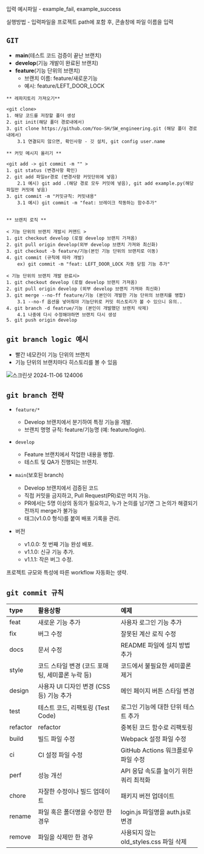 입력 예시파일 - example_fail, example_success

실행방법 - 입력파일을 프로젝트 path에 포함 후, 콘솔창에 파일 이름을 입력


## `GIT` 

* **main**(테스트 코드 검증이 끝난 브랜치)
* **develop**(기능 개발이 완료된 브랜치)
* **feature**(기능 단위의 브랜치)
    - 브랜치 이름: feature/새로운기능
    - 예시: feature/LEFT_DOOR_LOCK

```
** 레파지토리 가져오기**

<git clone>
1. 해당 코드를 저장할 폴더 생성
2. git init(해당 폴더 경로내에서)
3. git clone https://github.com/Yoo-SH/SW_engineering.git (해당 폴더 경로내에서)
    3.1 연결되지 않으면, 확인사항 - 깃 설치, git config user.name

** 커밋 메시지 올리기 **

<git add -> git commit -m "" >
1. git status (변경사항 확인)
2. git add 파일or경로 (변경사항 커밋단위에 넣음)
    2.1 예시) git add .(해당 경로 모두 커밋에 넣음), git add example.py(해당 파일만 커밋에 넣음)
3. git commit -m "커밋규칙: 커밋내용"
    3.1 예시) git commit -m "feat: 브레이크 작동하는 함수추가"


** 브랜치 로직 **

< 기능 단위의 브랜치 개발시 커맨드 >
1. git checkout develop (로컬 develop 브랜치 가져옴)
2. git pull origin develop(외부 develop 브랜치 가져와 최신화)
3. git checkout -b feature/기능(본인 기능 단위의 브랜치로 이동) 
4. git commit (규칙에 따라 개발)
    ex) git commit -m "feat: LEFT_DOOR_LOCK 자동 닫힘 기능 추가"

< 기능 단위의 브랜치 개발 완료시>
1. git checkout develop (로컬 develop 브랜치 가져옴)
2. git pull origin develop (외부 develop 브랜치 가져와 최신화)
3. git merge --no-ff feature/기능 (본인이 개발한 기능 단위의 브랜치를 병합)
    3.1 --no-f 옵션을 넣어줘야 기능단위로 커밋 히스토리가 볼 수 있으니 유의..
4. git branch -d featrue/기능 (본인이 개발했던 브랜치 삭제)
    4.1 나중에 다시 수정해야하면 브랜치 다시 생성
5. git push origin develop
```

## `git branch logic 예시`
*   빨간 네모칸이 기능 단위의 브랜치
*   기능 단위의 브랜치마다 히스토리를 볼 수 있음


![스크린샷 2024-11-06 124006](https://github.com/user-attachments/assets/114e82ba-116c-4e2f-8501-9451c28fa282)


## `git branch 전략`

* `feature/*` 
    - Develop 브랜치에서 분기하여 특정 기능을 개발.
    - 브랜치 명명 규칙: feature/기능명 (예: feature/login).

* `develop`
    - Feature 브랜치에서 작업한 내용을 병합.
    - 테스트 및 QA가 진행되는 브랜치.
* `main`(보호된 branch) 
    - Develop 브랜치에서 검증된 코드
    - 직접 커밋을 금지하고, Pull Request(PR)로만 머지 가능.
    - PR에서는 5명 이상의 동의가 필요하고, 누가 논의를 남기면 그 논의가 해결되기 전까지 merge가 불가능
    - 태그(v1.0.0 형식)를 붙여 배포 기록을 관리.

* 버전
    - v1.0.0: 첫 번째 기능 완성 배포.
    - v1.1.0: 신규 기능 추가.
    - v1.1.1: 작은 버그 수정.

프로젝트 규모와 특성에 따른 workflow 자동화는 생략.

## `git commit 규칙`

|type|활용상황|예제|
|:---|:---|:---|
|feat|새로운 기능 추가|사용자 로그인 기능 추가|
|fix|버그 수정|잘못된 계산 로직 수정|
|docs|문서 수정|README 파일에 설치 방법 추가|
|style|코드 스타일 변경 (코드 포매팅, 세미콜론 누락 등)|코드에서 불필요한 세미콜론 제거|
|design|사용자 UI 디자인 변경 (CSS 등) 기능 추가|메인 페이지 버튼 스타일 변경|
|test|테스트 코드, 리팩토링 (Test Code)|로그인 기능에 대한 단위 테스트 추가|
|refactor|refactor|중복된 코드 함수로 리팩토링|
|build|빌드 파일 수정|Webpack 설정 파일 수정|
|ci|CI 설정 파일 수정|GitHub Actions 워크플로우 파일 수정|
|perf|성능 개선|API 응답 속도를 높이기 위한 쿼리 최적화|
|chore|자잘한 수정이나 빌드 업데이트|패키지 버전 업데이트|
|rename|파일 혹은 폴더명을 수정만 한 경우|login.js 파일명을 auth.js로 변경|
|remove|파일을 삭제만 한 경우|사용되지 않는 old_styles.css 파일 삭제|

